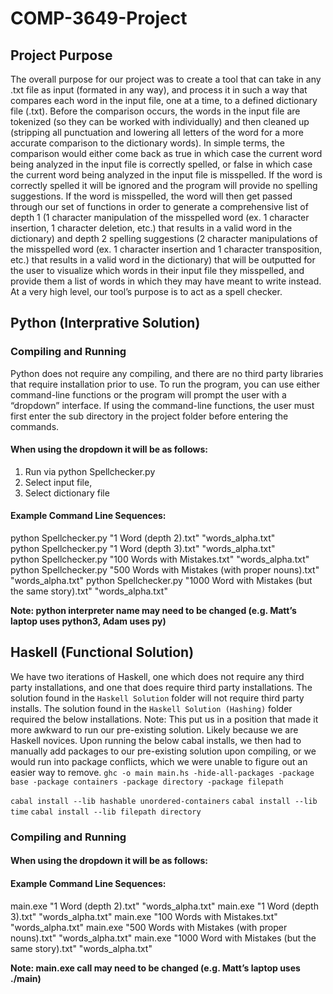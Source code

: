 # COMP-3649-Project

## Project Purpose
The overall purpose for our project was to create a tool that can take in any .txt file as input (formated in any way), and process it in such a way that compares each word in the input file, one at a time, to a defined dictionary file (.txt). Before the comparison occurs, the words in the input file are tokenized (so they can be worked with individually) and then cleaned up (stripping all punctuation and lowering all letters of the word for a more accurate comparison to the dictionary words). In simple terms, the comparison would either come back as true in which case the current word being analyzed in the input file is correctly spelled, or false in which case the current word being analyzed in the input file is misspelled. If the word is correctly spelled it will be ignored and the program will provide no spelling suggestions. If the word is misspelled, the word will then get passed through our set of functions in order to generate a comprehensive list of depth 1 (1 character manipulation of the misspelled word (ex. 1 character insertion, 1 character deletion, etc.) that results in a valid word in the dictionary) and depth 2 spelling suggestions (2 character manipulations of the misspelled word (ex. 1 character insertion and 1 character transposition, etc.) that results in a valid word in the dictionary) that will be outputted for the user to visualize which words in their input file they misspelled, and provide them a list of words in which they may have meant to write instead. At a very high level, our tool’s purpose is to act as a spell checker.

## Python (Interprative Solution)

### Compiling and Running
Python does not require any compiling, and there are no third party libraries that require installation prior to use. To run the program, you can use either command-line functions or the program will prompt the user with a “dropdown” interface. If using the command-line functions, the user must first enter the sub directory in the project folder before entering the commands.

#### When using the dropdown it will be as follows:
1. Run via python Spellchecker.py
2. Select input file,
3. Select dictionary file

#### Example Command Line Sequences:
python Spellchecker.py "1 Word (depth 2).txt" "words_alpha.txt"\
python Spellchecker.py "1 Word (depth 3).txt" "words_alpha.txt"\
python Spellchecker.py "100 Words with Mistakes.txt" "words_alpha.txt"
python Spellchecker.py "500 Words with Mistakes (with proper nouns).txt" "words_alpha.txt"
python Spellchecker.py "1000 Word with Mistakes (but the same story).txt" "words_alpha.txt"

**Note: python interpreter name may need to be changed (e.g. Matt’s laptop uses python3, Adam uses py)**

## Haskell (Functional Solution)
We have two iterations of Haskell, one which does not require any third party installations, and one that does require third party installations. The solution found in the `Haskell Solution` folder will not require third party installs. The solution found in the `Haskell Solution (Hashing)` folder required the below installations. Note: This put us in a position that made it more awkward to run our pre-existing solution. Likely because we are Haskell novices. Upon running the below cabal installs, we then had to manually add packages to our pre-existing solution upon compiling, or we would run into package conflicts, which we were unable to figure out an easier way to remove. `ghc -o main main.hs -hide-all-packages -package base -package containers -package directory -package filepath`

`cabal install --lib hashable unordered-containers`
`cabal install --lib time`
`cabal install --lib filepath directory`

### Compiling and Running

#### When using the dropdown it will be as follows:

#### Example Command Line Sequences:
main.exe "1 Word (depth 2).txt" "words_alpha.txt"
main.exe "1 Word (depth 3).txt" "words_alpha.txt"
main.exe "100 Words with Mistakes.txt" "words_alpha.txt"
main.exe "500 Words with Mistakes (with proper nouns).txt" "words_alpha.txt"
main.exe "1000 Word with Mistakes (but the same story).txt" "words_alpha.txt"

**Note: main.exe call may need to be changed (e.g. Matt’s laptop uses ./main)**